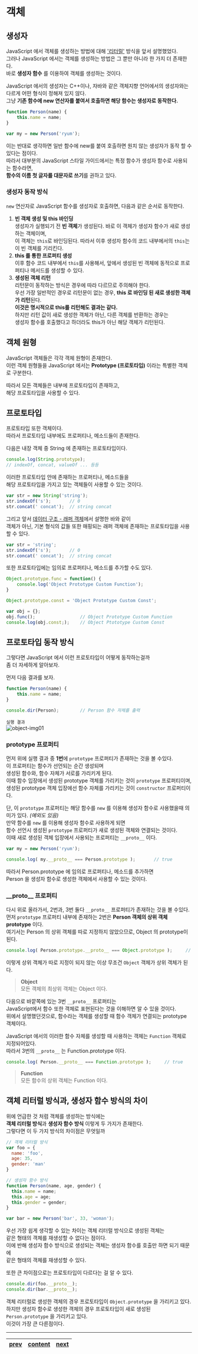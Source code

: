 # 객체

## 생성자
JavaScript 에서 객체를 생성하는 방법에 대해 ['리터럴'](./04-datastructure.ko-KR.md#object) 방식을 앞서 설명했었다.  
그러나 JavaScript 에서는 객체를 생성하는 방법은 그 뿐만 아니라 한 가지 더 존재한다.  
바로 **생성자 함수** 를 이용하여 객체를 생성하는 것이다.

JavaScript 에서의 생성자는 C++이나, 자바와 같은 객체지향 언어에서의 생성자와는 다르게 어떤 형식이 정해져 있지 않다.  
그냥 **기존 함수에 new 연산자를 붙여서 호출하면 해당 함수는 생성자로 동작한다.**

```js
function Person(name) {
	this.name = name;
}

var my = new Person('ryum');
```

이는 반대로 생각하면 일반 함수에 new를 붙여 호출하면 원치 않는 생성자가 동작 할 수 있다는 점이다.  
따라서 대부분의 JavaScript 스타일 가이드에서는 특정 함수가 생성자 함수로 사용되는 함수라면,  
**함수의 이름 첫 글자를 대문자로 쓰기**를 권하고 있다.

### 생성자 동작 방식
`new` 연산자로 JavaScript 함수를 생성자로 호출하면, 다음과 같은 순서로 동작한다.

1. **빈 객체 생성 및 this 바인딩**  
생성자가 실행되기 전 **빈 객체**가 생성된다. 바로 이 객체가 생성자 함수가 새로 생성하는 객체이며,  
이 객체는 `this`로 바인딩된다. 따라서 이후 생성자 함수의 코드 내부에서의 `this`는 이 빈 객체를 기리킨다.
2. **this 를 통한 프로퍼티 생성**  
이후 함수 코드 내부에서 `this`를 사용해서, 앞에서 생성된 빈 객체에 동적으로 프로퍼티나 메서드를 생성할 수 있다.
3. **생성된 객체 리턴**  
리턴문이 동작하는 방식은 경우에 따라 다르므로 주의해야 한다.  
우선 가장 일반적인 경우로 리턴문이 없는 경우, **this 로 바인딩 된 새로 생성한 객체가 리턴**된다.  
**이것은 명시적으로 this를 리턴해도 결과는 같다.**  
하지만 리턴 값이 새로 생성한 객체가 아닌, 다른 객체를 반환하는 경우는  
생성자 함수를 호출했다고 하더라도 this가 아닌 해당 객체가 리턴된다.

## 객체 원형
JavaScript 객체들은 각각 객체 원형이 존재한다.  
이런 객체 원형들을 JavaScript 에서는 **Prototype (프로토타입)** 이라는 특별한 객체로 구분한다.

따라서 모든 객체들은 내부에 프로토타입이 존재하고,  
해당 프로토타입을 사용할 수 있다.

## 프로토타입
프로토타입 또한 객체이다.  
따라서 프로토타입 내부에도 프로퍼티나, 메소드들이 존재한다.

다음은 내장 객체 중 String 에 존재하는 프로토타입이다.  
```js
console.log(String.prototype);
// indexOf, concat, valueOf ... 등등
```

이러한 프로토타입 안에 존재하는 프로퍼티나, 메소드들을  
해당 프로토타입을 가지고 있는 객체들이 사용할 수 있는 것이다.
```js
var str = new String('string');
str.indexOf('s');		// 0
str.concat(' concat');	// string concat
```

그리고 앞서 [데이터 구조 - 래퍼 객체](./04-datastructure.ko-KR.md#래퍼-객체-wrapper-object)에서 설명한 바와 같이  
객체가 아닌, 기본 형식의 값들 또한 매핑되는 래퍼 객체에 존재하는 프로토타입을 사용할 수 있다.
```js
var str = 'string';
str.indexOf('s');		// 0
str.concat(' concat');	// string concat
```

또한 프로토타입에는 임의로 프로퍼티나, 메소드를 추가할 수도 있다.
```js
Object.prototype.func = function() {
	console.log('Object Prototype Custom Function');
}

Object.prototype.const = 'Object Prototype Custom Const';

var obj = {};
obj.func();					// Object Prototype Custom Function
console.log(obj.const;);	// Object Ptototype Custom Const
```

## 프로토타입 동작 방식
그렇다면 JavaScript 에서 이런 프로토타입이 어떻게 동작하는걸까  
좀 더 자세하게 알아보자.

먼저 다음 결과를 보자.
```js
function Person(name) {
	this.name = name;
}

console.dir(Person);		// Person 함수 자체를 출력
```

`실행 결과`  
![object-img01](../image/object-img01.png)

### prototype 프로퍼티
먼저 위에 실행 결과 중 **1번**에 `prototype` 프로퍼티가 존재하는 것을 볼 수있다.  
이 프로퍼티는 함수가 선언되는 순간 생성되며  
생성된 함수와, 함수 자체가 서로를 가리키게 된다.  
이때 함수 입장에서 생성된 prototype 객체를 가리키는 것이 `prototype` 프로퍼티이며,  
생성된 prototype 객체 입장에선 함수 자체를 가리키는 것이 `constructor` 프로퍼티이다.

단, 이 `prototype` 프로퍼티는 해당 함수를 `new` 를 이용해 생성자 함수로 사용했을때 의미가 있다. *(예외도 있음)*  
만약 함수를 `new` 를 이용해 생성자 함수로 사용하게 되면  
함수 선언시 생성된 `prototype` 프로퍼티가 새로 생성된 객체와 연결되는 것이다.  
이때 새로 생성된 객체 입장에서 사용되는 프로퍼티는 `__proto__` 이다.
```js
var my = new Person('ryum');

console.log( my.__proto__ === Person.prototype );		// true
```

따라서 Person.prototype 에 임의로 프로퍼티나, 메소드를 추가하면  
Person 을 생성자 함수로 생성한 객체에서 사용할 수 있는 것이다.

### \_\_proto\__ 프로퍼티
다시 위로 올라가서, 2번과, 3번 둘다 `__proto__` 프로퍼티가 존재하는 것을 볼 수있다.  
먼저 `prototype` 프로퍼티 내부에 존재하는 2번은 **Person 객체의 상위 객체 prototype** 이다.  
여기서는 Person 의 상위 객체를 따로 지정하지 않았으므로, Object 의 prototype이 된다.
```js
console.log( Person.prototype.__proto__ === Object.prototype );		// true
```
이렇게 상위 객체가 따로 지정이 되지 않는 이상 무조건 `Object` 객체가 상위 객체가 된다.

> **Object**  
> 모든 객체의 최상위 객체는 Object 이다.

다음으로 바깥쪽에 있는 3번 `__proto__` 프로퍼티는  
JavaScript에서 함수 또한 객체로 표현된다는 것을 이해하면 알 수 있을 것이다.  
위에서 설명했던것으로, 함수라는 객체를 생성할 때 함수 객체가 연결되는 prototype 객체이다.

JavaScript 에서의 이러한 함수 자체를 생성할 때 사용하는 객체는 `Function` 객체로 지정되어있다.  
따라서 3번의 `__proto__` 는 Function.prototype 이다.
```js
console.log( Person.__proto__ === Function.prototype );		// true
```

> **Function**  
> 모든 함수의 상위 객체는 Function 이다.

## 객체 리터럴 방식과, 생성자 함수 방식의 차이
위에 언급한 것 처럼 객체를 생성하는 방식에는  
**객체 리터럴 방식**과 **생성자 함수 방식** 이렇게 두 가지가 존재한다.  
그렇다면 이 두 가지 방식의 차이점은 무엇일까
```js
// 객체 리터럴 방식
var foo = {
  name: 'foo',
  age: 35,
  gender: 'man'
}

// 생성자 함수 방식
function Person(name, age, gender) {
  this.name = name;
  this.age = age;
  this.gender = gender;
}

var bar = new Person('bar', 33, 'woman');
```

우선 가장 쉽게 생각할 수 있는 차이는 객체 리터럴 방식으로 생성된 객체는  
같은 형태의 객체를 재생성할 수 없다는 점이다.  
이에 반해 생성자 함수 방식으로 생성되는 객체는 생성자 함수를 호출만 하면 되기 때문에  
같은 형태의 객체를 재생성할 수 있다.

또한 큰 차이점으로는 프로토타입이 다르다는 걸 알 수 있다.
```js
console.dir(foo.__proto__);
console.dir(bar.__proto__);
```

객체 리터럴로 생성한 객체의 경우 프로토타입이 `Object.prototype` 을 가리키고 있다.  
하지만 생성자 함수로 생성한 객체의 경우 프로토타입이 새로 생성된 `Person.prototype` 을 가리키고 있다.  
이것이 가장 큰 다른점이다.

---
|[prev](./08-function.ko-KR.md)|[content](./00-contents.ko-KR.md)|[next](./10-this.ko-KR.md)|
|:--:|:--:|:--:|